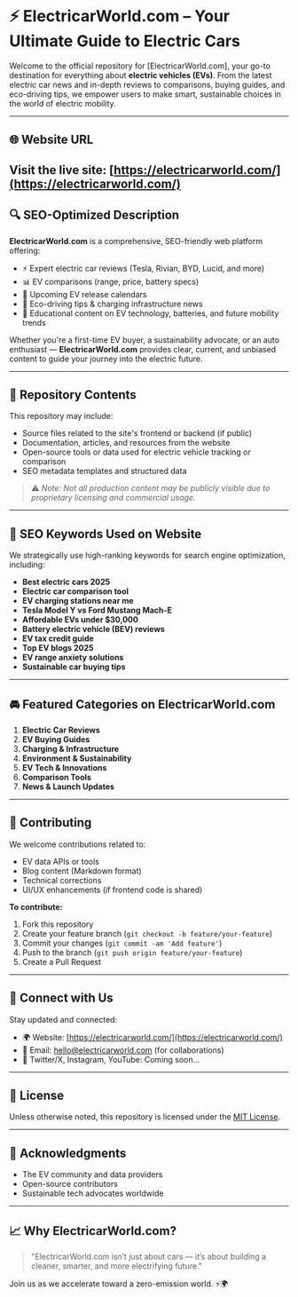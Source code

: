 # ⚡ ElectricarWorld.com – Your Ultimate Guide to Electric Cars

Welcome to the official repository for [ElectricarWorld.com], your go-to destination for everything about **electric vehicles (EVs)**. From the latest electric car news and in-depth reviews to comparisons, buying guides, and eco-driving tips, we empower users to make smart, sustainable choices in the world of electric mobility.

---

## 🌐 Website URL

Visit the live site: [https://electricarworld.com/](https://electricarworld.com/)
---

## 🔍 SEO-Optimized Description

**ElectricarWorld.com** is a comprehensive, SEO-friendly web platform offering:
- ⚡ Expert electric car reviews (Tesla, Rivian, BYD, Lucid, and more)
- 📊 EV comparisons (range, price, battery specs)
- 📅 Upcoming EV release calendars
- 🌱 Eco-driving tips & charging infrastructure news
- 🧠 Educational content on EV technology, batteries, and future mobility trends

Whether you're a first-time EV buyer, a sustainability advocate, or an auto enthusiast — **ElectricarWorld.com** provides clear, current, and unbiased content to guide your journey into the electric future.

---

## 📁 Repository Contents

This repository may include:
- Source files related to the site's frontend or backend (if public)
- Documentation, articles, and resources from the website
- Open-source tools or data used for electric vehicle tracking or comparison
- SEO metadata templates and structured data

> ⚠️ *Note: Not all production content may be publicly visible due to proprietary licensing and commercial usage.*

---

## 🔑 SEO Keywords Used on Website

We strategically use high-ranking keywords for search engine optimization, including:
- **Best electric cars 2025**
- **Electric car comparison tool**
- **EV charging stations near me**
- **Tesla Model Y vs Ford Mustang Mach-E**
- **Affordable EVs under $30,000**
- **Battery electric vehicle (BEV) reviews**
- **EV tax credit guide**
- **Top EV blogs 2025**
- **EV range anxiety solutions**
- **Sustainable car buying tips**

---

## 🚘 Featured Categories on ElectricarWorld.com

1. **Electric Car Reviews**
2. **EV Buying Guides**
3. **Charging & Infrastructure**
4. **Environment & Sustainability**
5. **EV Tech & Innovations**
6. **Comparison Tools**
7. **News & Launch Updates**

---

## 🤝 Contributing

We welcome contributions related to:
- EV data APIs or tools
- Blog content (Markdown format)
- Technical corrections
- UI/UX enhancements (if frontend code is shared)

**To contribute:**
1. Fork this repository
2. Create your feature branch (`git checkout -b feature/your-feature`)
3. Commit your changes (`git commit -am 'Add feature'`)
4. Push to the branch (`git push origin feature/your-feature`)
5. Create a Pull Request

---

## 📣 Connect with Us

Stay updated and connected:

- 🌍 Website: [https://electricarworld.com/](https://electricarworld.com/)
- 📧 Email: hello@electricarworld.com (for collaborations)
- 📱 Twitter/X, Instagram, YouTube: Coming soon...

---

## 📄 License

Unless otherwise noted, this repository is licensed under the [MIT License](LICENSE).

---

## 🙌 Acknowledgments

- The EV community and data providers
- Open-source contributors
- Sustainable tech advocates worldwide

---

## 📈 Why ElectricarWorld.com?

> "ElectricarWorld.com isn’t just about cars — it’s about building a cleaner, smarter, and more electrifying future."

Join us as we accelerate toward a zero-emission world. ⚡🌍
